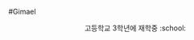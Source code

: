 #Gimael

<div align="center" font-weight: 300>
고등학교 3학년에 재학중 :school:
</div>


<!--
**kimtaewoogimadel/kimtaewoogimadel** is a ✨ _special_ ✨ repository because its `README.md` (this file) appears on your GitHub profile.


